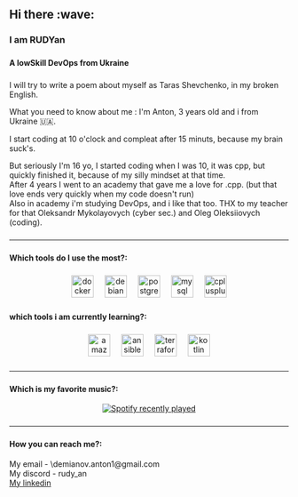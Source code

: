 <h2 align="left">Hi there :wave:</h2>

###

<h3 align="left">I am RUDYan</h3>

###

<h4 align="left">A lowSkill DevOps from Ukraine</h4>

###
<div aligin="left">
I will try to write a poem about myself as Taras Shevchenko, in my broken English.

What you need to know about me : I'm Anton, 3 years old and i from Ukraine 🇺🇦.

I start coding at 10 o'clock and compleat after 15 minuts, because my brain suck's.

But seriously I'm 16 yo, I started coding when I was 10, it was cpp, but quickly finished it, because of my silly mindset at that time.<br>
After 4 years I went to an academy that gave me a love for .cpp. (but that love ends very quickly when my code doesn't run) <br>
Also in academy i'm studying DevOps, and i like that too. THX to my teacher for that Oleksandr Mykolayovych (cyber sec.) and Oleg Oleksiiovych (coding).
</div>

###

---

###

<h4 align="left">Which tools do I use the most?:</h4>

###

<div align="center">
  <img src="https://img.shields.io/badge/Docker-2496ED?logo=docker&logoColor=white&style=for-the-badge" height="40" alt="docker logo"  />
  <img width="12" />
  <img src="https://img.shields.io/badge/Debian-A81D33?logo=debian&logoColor=white&style=for-the-badge" height="40" alt="debian logo"  />
  <img width="12" />
  <img src="https://img.shields.io/badge/PostgreSQL-4169E1?logo=postgresql&logoColor=white&style=for-the-badge" height="40" alt="postgresql logo"  />
  <img width="12" />
  <img src="https://img.shields.io/badge/MySQL-4479A1?logo=mysql&logoColor=white&style=for-the-badge" height="40" alt="mysql logo"  />
  <img width="12" />
  <img src="https://img.shields.io/badge/C++-00599C?logo=cplusplus&logoColor=white&style=for-the-badge" height="40" alt="cplusplus logo"  />
</div>

###

<h4 align="left">which tools i am currently learning?:</h4>

###

<div align="center">
  <img src="https://img.shields.io/badge/Amazon AWS-232F3E?logo=amazonaws&logoColor=white&style=for-the-badge" height="40" alt="amazonwebservices logo"  />
  <img width="12" />
  <img src="https://img.shields.io/badge/Ansible-EE0000?logo=ansible&logoColor=white&style=for-the-badge" height="40" alt="ansible logo"  />
  <img width="12" />
  <img src="https://img.shields.io/badge/Terraform-7B42BC?logo=terraform&logoColor=white&style=for-the-badge" height="40" alt="terraform logo"  />
  <img width="12" />
  <img src="https://img.shields.io/badge/Kotlin-7F52FF?logo=kotlin&logoColor=white&style=for-the-badge" height="40" alt="kotlin logo"  />
</div>

###

---

###
<h4 align="left">Which is my favorite music?:</h4>
<div align="center">
  <a href="https://open.spotify.com/user/s91mok30jp8bi8x4otxr4b4sx">
    <img src="https://spotify-recently-played-readme.vercel.app/api?user=s91mok30jp8bi8x4otxr4b4sx&count=5&unique=false" alt="Spotify recently played"  />
  </a>
</div>

###

---

###

<h4 align="left">How you can reach me?:</h4>

My email - \demianov.anton1\@gmail.com <br>
My discord - rudy_an<br>
<a href="https://www.linkedin.com/in/demianov-anton-97a43226b">My linkedin</a><br>


